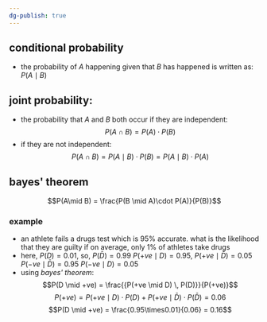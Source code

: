 ```yaml
---
dg-publish: true
---
```


## conditional probability
- the probability of $A$ happening given that $B$ has happened is written as: $P(A \mid B)$
## joint probability: 
- the probability that $A$ and $B$ both occur if they are independent: 
$$P(A \cap B) = P(A) \cdot P(B)$$
- if they are not independent: 
$$P(A \cap B) = P(A \mid B) \cdot P(B) = P(A \mid B) \cdot P(A)$$
## bayes' theorem
$$P(A\mid B) = \frac{P(B \mid A)\cdot P(A)}{P(B)}$$
### example
- an athlete fails a drugs test which is $95\%$ accurate. what is the likelihood that they are guilty if on average, only $1\%$ of athletes take drugs
- here, $P(D)=0.01$, so, $P(\bar D) = 0.99$
	${} P(+ve \mid D) = 0.95 {}$, 
	$P(+ve \mid \bar D) = 0.05$
	$P(-ve \mid \bar D) = 0.95$
	$P(-ve \mid D) = 0.05$
- using *bayes' theorem*: 
$$P(D \mid +ve) = \frac{{P(+ve \mid D) \, P(D)}}{P(+ve)}$$
$$P(+ve) = P(+ve \mid D) \cdot P(D) + P(+ve \mid \bar D) \cdot P(\bar D) = 0.06$$
$$P(D \mid +ve) = \frac{0.95\times0.01}{0.06} = 0.16$$

